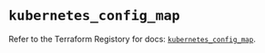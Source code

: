 # `kubernetes_config_map`

Refer to the Terraform Registory for docs: [`kubernetes_config_map`](https://www.terraform.io/docs/providers/kubernetes/r/config_map).
